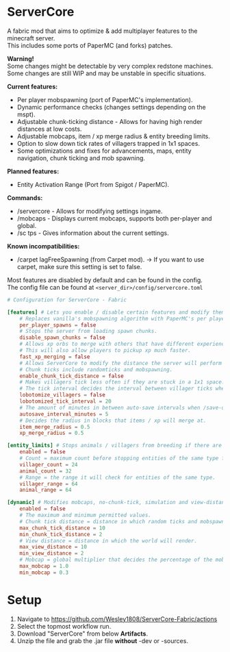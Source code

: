 # ServerCore
A fabric mod that aims to optimize & add multiplayer features to the minecraft server.\
This includes some ports of PaperMC (and forks) patches.

**Warning!**\
Some changes might be detectable by very complex redstone machines.\
Some changes are still WIP and may be unstable in specific situations.

**Current features:**
- Per player mobspawning (port of PaperMC's implementation).
- Dynamic performance checks (changes settings depending on the mspt).
- Adjustable chunk-ticking distance - Allows for having high render distances at low costs.
- Adjustable mobcaps, item / xp merge radius & entity breeding limits.
- Option to slow down tick rates of villagers trapped in 1x1 spaces.
- Some optimizations and fixes for advancements, maps, entity navigation, chunk ticking and mob spawning.

**Planned features:**
- Entity Activation Range (Port from Spigot / PaperMC).

**Commands:**
- /servercore <name> <value> - Allows for modifying settings ingame.
- /mobcaps - Displays current mobcaps, supports both per-player and global.
- /sc tps - Gives information about the current settings.

**Known incompatibilities:**
- /carpet lagFreeSpawning (from Carpet mod). -> If you want to use carpet, make sure this setting is set to false.

Most features are disabled by default and can be found in the config.\
The config file can be found at `<server_dir>/config/servercore.toml`
```toml
# Configuration for ServerCore - Fabric

[features] # Lets you enable / disable certain features and modify them.
    # Replaces vanilla's mobspawning algorithm with PaperMC's per player mobspawning.
    per_player_spawns = false
    # Stops the server from loading spawn chunks.
    disable_spawn_chunks = false
    # Allows xp orbs to merge with others that have different experience amounts.
    # This will also allow players to pickup xp much faster.
    fast_xp_merging = false
    # Allows ServerCore to modify the distance the server will perform chunk ticks at.
    # Chunk ticks include randomticks and mobspawning.
    enable_chunk_tick_distance = false
    # Makes villagers tick less often if they are stuck in a 1x1 space.
    # The tick interval decides the interval between villager ticks when lobotomized.
    lobotomize_villagers = false
    lobotomized_tick_interval = 20
    # The amount of minutes in between auto-save intervals when /save-on is active.
    autosave_interval_minutes = 5
    # Decides the radius in blocks that items / xp will merge at.
    item_merge_radius = 0.5
    xp_merge_radius = 0.5

[entity_limits] # Stops animals / villagers from breeding if there are too many of the same type nearby.
    enabled = false
    # Count = maximum count before stopping entities of the same type from breeding.
    villager_count = 24
    animal_count = 32
    # Range = the range it will check for entities of the same type.
    villager_range = 64
    animal_range = 64

[dynamic] # Modifies mobcaps, no-chunk-tick, simulation and view-distance depending on the MSPT.
    enabled = false
    # The maximum and minimum permitted values.
    # Chunk tick distance = distance in which random ticks and mobspawning can happen.
    max_chunk_tick_distance = 10
    min_chunk_tick_distance = 2
    # View distance = distance in which the world will render.
    max_view_distance = 10
    min_view_distance = 2
    # Mobcap = global multiplier that decides the percentage of the mobcap to be used.
    max_mobcap = 1.0
    min_mobcap = 0.3
```

# Setup
1. Navigate to https://github.com/Wesley1808/ServerCore-Fabric/actions
2. Select the topmost workflow run.
3. Download "ServerCore" from below **Artifacts**.
4. Unzip the file and grab the .jar file **without** -dev or -sources.
